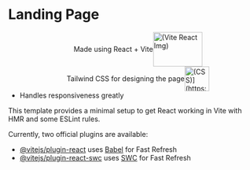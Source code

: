 # Landing Page
<ul>
  <li style = "display: flex; justify-content:center; align-items: center; border-radius: 0.5rem">
    Made using React + Vite
    <img src="https://static1.makeuseofimages.com/wordpress/wp-content/uploads/2023/04/react-js-and-vite-js-logo-on-night-sky-background.jpg" alt="(Vite React Img)"
      height = "70" width= "100"/>
  </li>
  <li style = "display: flex; justify-content:center; align-items: center;  border-radius: 999rem">
    Tailwind CSS for designing the page
    <img src="[https://yt3.googleusercontent.com/ikv41jMTr1uHGdILrJhvbfVJcDt4oqhwApKX37TjAleF_cRPbF2W-waj7uMnS5JySvnlvAlTCg=s900-c-k-c0x00ffffff-no-rj" alt="(CSS)](https://s3-alpha.figma.com/hub/file/2603959525/8e909c88-4e83-4af4-b5b2-4a50a9b571f7-cover.png)" 
      height = "50" width= "50"/>
  </li>
  <li>
    Handles responsiveness greatly
  </li>  
</ul>

This template provides a minimal setup to get React working in Vite with HMR and some ESLint rules.

Currently, two official plugins are available:

- [@vitejs/plugin-react](https://github.com/vitejs/vite-plugin-react/blob/main/packages/plugin-react/README.md) uses [Babel](https://babeljs.io/) for Fast Refresh
- [@vitejs/plugin-react-swc](https://github.com/vitejs/vite-plugin-react-swc) uses [SWC](https://swc.rs/) for Fast Refresh
